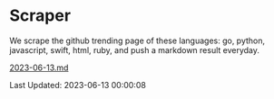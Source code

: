 # Scraper

We scrape the github trending page of these languages: go, python, javascript, swift, html, ruby, and push a markdown result everyday.

[2023-06-13.md](https://github.com/henson/Scraper/blob/master/2023-06-13.md)

Last Updated: 2023-06-13 00:00:08